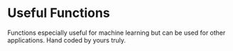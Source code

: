 # Useful Functions
Functions especially useful for machine learning but can be used for other applications.
Hand coded by yours truly.
